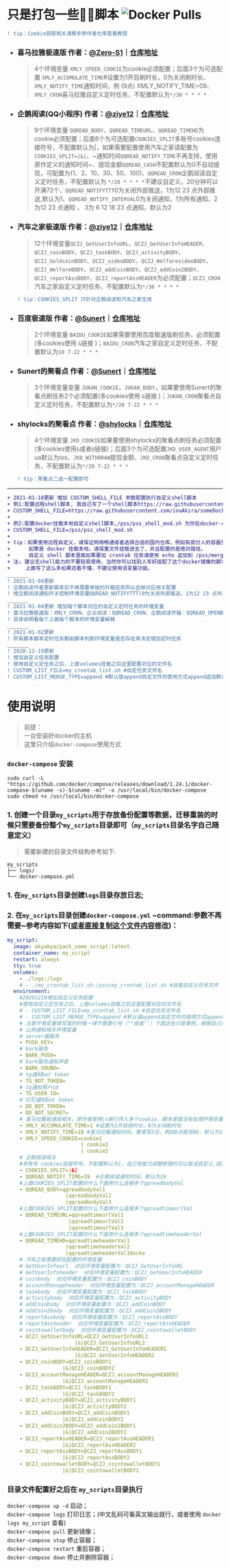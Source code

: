 # 只是打包一些🐑🐑脚本 ![Docker Pulls](https://img.shields.io/docker/pulls/akyakya/pack_some_script?style=for-the-badge)
```diff
! tip：Cookie获取相关请移步原作者仓库查看教程
```
- ### 喜马拉雅极速版 作者：[__@Zero-S1__](https://github.com/Zero-S1)｜[__仓库地址__](https://github.com/Zero-S1/xmly_speed)
  > 4个环境变量 `XMLY_SPEED_COOKIE`为cookie必须配置；后面3个为可选配置 `XMLY_ACCUMULATE_TIME`#设置为1开启刷时长，0为关闭刷时长、`XMLY_NOTIFY_TIME`通知时间，例 (9点) XMLY_NOTIFY_TIME=09、`XMLY_CRON`喜马拉雅自定义定时任务，不配置默认为`*/30 * * * *`

- ### 企鹅阅读(QQ小程序) 作者：[__@ziye12__](https://github.com/ziye12)｜[__仓库地址__](https://github.com/ziye12/JavaScript)
  > 9个环境变量 `QQREAD_BODY`、`QQREAD_TIMEURL`、`QQREAD_TIMEHD`为cookie必须配置；后面6个为可选配置`COOKIES_SPLIT`多账号cookies连接符号，不配置默认为|，如果需要配置使用汽车之家请配置为 `COOKIES_SPLIT=|&|`、~通知时间`QQREAD_NOTIFY_TIME`不再支持，使用原作定义的通知时间~、提现金额`QQREAD_CASH`不配置默认为0不自动提现，可配置为(1、2、10、30、50、100)、`QQREAD_CRON`企鹅阅读自定义定时任务，不配置默认为 `*/20 * * * *`不建议自定义，20分钟可以开满72个、`QQREAD_NOTIFYTTT`0为关闭外部推送，1为12 23 点外部推送,默认为1、`QQREAD_NOTIFY_INTERVAL`0为关闭通知，1为所有通知，2为12 23 点通知  ， 3为 6 12 18 23 点通知，默认为2
- ### 汽车之家极速版 作者：[__@ziye12__](https://github.com/ziye12)｜[__仓库地址__](https://github.com/ziye12/QCZJSPEED)
  > 12个环境变量`QCZJ_GetUserInfoURL`、`QCZJ_GetUserInfoHEADER`、`QCZJ_coinBODY`、`QCZJ_taskBODY`、`QCZJ_activityBODY`、`QCZJ_GoldcoinBODY`、`QCZJ_videoBODY`、`QCZJ_WelfarevideoBODY`、`QCZJ_WelfareBODY`、`QCZJ_addCoinBODY`、`QCZJ_addCoin2BODY`、`QCZJ_reportAssBODY`、`QCZJ_reportAssHEADER`为必须配置；`QCZJ_CRON`汽车之家自定义定时任务，不配置默认为`*/30 * * * *`
    ```diff 
    ! tip：COOKIES_SPLIT 只针对企鹅阅读和汽车之家生效
    ```
- ### 百度极速版 作者：[__@Sunert__](https://github.com/Sunert)｜[__仓库地址__](https://github.com/Sunert/Scripts/blob/master/Task/baidu_speed.js)
  > 2个环境变量 `BAIDU_COOKIE`如果需要使用百度极速版刷任务，必须配置(多cookies使用 `&`链接 )；`BAIDU_CRON`汽车之家自定义定时任务，不配置默认为`10 7-22 * * *`
- ### Sunert的聚看点 作者：[__@Sunert__](https://github.com/Sunert)｜[__仓库地址__](https://github.com/Sunert/Scripts/blob/master/Task/jukan.js)
  > 3个环境变量变量 `JUKAN_COOKIE`，`JUKAN_BODY`，如果要使用Sunert的聚看点刷任务2个必须配置(多cookies使用 `&`链接 )；`JUKAN_CRON`聚看点自定义定时任务，不配置默认为`*/20 7-22 * * *`
- ### shylocks的聚看点 作者：[__@shylocks__](https://github.com/shylocks)｜[__仓库地址__](https://github.com/shylocks/Loon/blob/main/jkd.js)
  > 4个环境变量 `JKD_COOKIE`如果要使用shylocks的聚看点刷任务必须配置(多cookies使用`&`或者`@`链接)；后面3个为可选配置`JKD_USER_AGENT`用户ua默认为ios、`JKD_WITHDRAW`提现金额、`JKD_CRON`聚看点自定义定时任务，不配置默认为`*/20 7-22 * * *`
    ```diff
    ! tip：聚看点二选一配置即可
    ```
___
```diff
+ 2021-01-10更新 增加 CUSTOM_SHELL_FILE 参数配置执行自定义shell脚本
+ 例1:配置远程shell脚本, 我自己写了一个shell脚本https://raw.githubusercontent.com/iouAkira/someDockerfile/master/pack_some_script/pss_shell_mod.sh
+ CUSTOM_SHELL_FILE=https://raw.githubusercontent.com/iouAkira/someDockerfile/master/pack_some_script/pss_shell_mod.sh
+
+ 例2:配置docker挂载本地自定义shell脚本,/pss/pss_shell_mod.sh 为你在docker-compose.yml里面挂载到容器里面绝对路径
+ CUSTOM_SHELL_FILE=/pss/pss_shell_mod.sh
+
+ tip：如果使用远程自定义，请保证网络畅通或者选择合适的国内仓库，例如有部分人的容器里面就下载不到github的raw文件，那就可以把自己的自定义shell写在gitee上，或者换本地挂载
+      如果是 docker 挂载本地，请保重文件挂载进去了，并且配置的是绝对路径。
+      自定义 shell 脚本里面如果要加 crontab 任务请使用 echo 追加到 /pss/merged_list_file.sh 里面否者不生效
+ 注⚠️ 建议无shell能力的不要轻易使用，当然你可以找别人写好适配了这个docker镜像的脚本直接远程配置
+     上面写了这么多如果还看不懂，不建议使用该变量功能。
_______
! 2021-01-04更新
! 企鹅阅读作者更新脚本后不再需要单独的开箱任务所以去掉对应相关配置
! 增企鹅阅读通知开关控制环境变量QQREAD_NOTIFYTTT(0为关闭外部推送，1为12 23 点外部推送,默认为1)、QQREAD_NOTIFY_INTERVAL(0为关闭通知，1为所有通知，2为12 23 点通知  ， 3为 6 12 18 23 点通知，默认为2)
_______
! 2021-01-04更新 增加每个脚本对应的自定义定时任务的环境变量
! 喜马拉雅极速版：XMLY_CRON、企业阅读：QQREAD_CRON、企鹅阅读开箱：QQREAD_OPENBOX_CRON、汽车之家：QCZJ_CRON、百度极速版：BAIDU_CRON、sunert的聚看点：JUKAN_CRON、shylocks的聚看点：JKD_CRON
! 具体说明看每个上面每个脚本的环境变量解释
_______
! 2021-01-02更新
! 所有脚本脚本定时任务都由脚本判断环境变量是否存在来决定增加定时任务
_______
! 2020-12-19更新
! 增加自定义任务配置
! 使用自定义定任务之后，上面volumes挂载之后这里配置对应的文件名
! CUSTOM_LIST_FILE=my_crontab_list.sh #自定任务文件名
! CUSTOM_LIST_MERGE_TYPE=append #默认值append自定文件的使用方式append追加默认之后，overwrite覆盖默认任务
```
# 使用说明
> 前提：   
> 一台安装好docker的主机   
> 这里只介绍`docker-compose`使用方式

### `docker-compose` 安装
```shell
sudo curl -L "https://github.com/docker/compose/releases/download/1.24.1/docker-compose-$(uname -s)-$(uname -m)" -o /usr/local/bin/docker-compose
sudo chmod +x /usr/local/bin/docker-compose
```

### 1. 创建一个目录`my_scripts`用于存放备份配置等数据，迁移重装的时候只需要备份整个`my_scripts`目录即可（`my_scripts`目录名字自己随意定义）
> 需要新建的目录文件结构参考如下:
```
my_scripts
├── logs/
└── docker-compose.yml
```
### 1. 在`my_scripts`目录创建`logs`目录存放日志;
### 2. 在`my_scripts`目录创建`docker-compose.yml` ~command:参数不再需要~参考内容如下([或者直接复制这个文件内容修改](https://raw.githubusercontent.com/iouakira/someDockerfile/master/pack_some_script/docker-compose.yml))：
```yaml
my_script:
  image: akyakya/pack_some_script:latest
  container_name: my_script
  restart: always
  tty: true
  volumes:
    - ./logs:/logs
    # - ./my_crontab_list.sh:/pss/my_crontab_list.sh #挂载自定义任务文件
  environment:
    #20201219增加自定义任务配置
    #使用自定义定任务之后，上面volumes挂载之后这里配置对应的文件名
    # - CUSTOM_LIST_FILE=my_crontab_list.sh #自定任务文件名
    # - CUSTOM_LIST_MERGE_TYPE=append #默认值append自定文件的使用方式append追加默认之后，overwrite覆盖默认任务
    # 注意环境变量填写值的时候一律不需要引号（""或者''）下面这些只是事例，根据自己的需求增加删除
    # 公用通知相关环境变量
    # server酱服务
    - PUSH_KEY=
    # bark服务
    - BARK_PUSH=
    # bark服务通知声音
    - BARK_SOUND=
    # tg通知bot token
    - TG_BOT_TOKEN=
    # tg通知用户id
    - TG_USER_ID=
    # 钉钉通知bot token
    - DD_BOT_TOKEN=
    - DD_BOT_SECRET=
    # 喜马拉雅极速版相关，原作者使用\n换行传入多个cookie，脚本里面没有处理环境变量转译，改为用|来连接多个cookies
    - XMLY_ACCUMULATE_TIME=1 #设置为1开启刷时长，0为关闭刷时长
    - XMLY_NOTIFY_TIME=18 #喜马拉雅通知时间，要填写2位，例如8点就写08，默认为19
    - XMLY_SPEED_COOKIE=cookie1
                        | cookie2
                        | cookie2
    # 企鹅阅读相关
    #多账号 cookies连接符号，不配置默认为|，自己有能力调整排错的可以尝试自定义,因为汽车之家body里面呢包含| ,使用汽车之家建议改为|&|，否则会汽车之家任务无法执行
    - COOKIES_SPLIT=|&|
    - QQREAD_NOTIFY_TIME=19  #企鹅阅读通知时间，默认为19
    #上面COOKIES_SPLIT配置的什么下面用什么连接多个qqreadbodyVal
    - QQREAD_BODY=qqreadbodyVal1
                   |qqreadbodyVal2
                   |qqreadbodyVal3
    #上面COOKIES_SPLIT配置的什么下面用什么连接多个qqreadtimeurlVal
    - QQREAD_TIMEURL=qqreadtimeurlVal1
                    |qqreadtimeurlVal2
                    |qqreadtimeurlVal3
    #上面COOKIES_SPLIT配置的什么下面用什么连接多个qqreadtimeheaderVal
    - QQREAD_TIMEHD=qqreadtimeheaderVal1
                   |qqreadtimeheaderVal2
                   |qqreadtimeheaderVal3docke
    # 汽车之家需要抓包配置的环境变量
    # GetUserInfourl  对应环境变量配置为：QCZJ_GetUserInfoURL
    # GetUserInfoheader  对应环境变量配置为：QCZJ_GetUserInfoHEADER
    # coinbody  对应环境变量配置为：QCZJ_coinBODY
    # accountManageheader  对应环境变量配置为：QCZJ_accountManageHEADER
    # taskbody  对应环境变量配置为：QCZJ_taskBODY
    # activitybody  对应环境变量配置为：QCZJ_activityBODY
    # addCoinbody  对应环境变量配置为：QCZJ_addCoinBODY
    # addCoin2body  对应环境变量配置为：QCZJ_addCoin2BODY
    # reportAssbody  对应环境变量配置为：QCZJ_reportAssBODY
    # reportAssheader  对应环境变量配置为：QCZJ_reportAssHEADER
    # cointowalletbody  对应环境变量配置为：QCZJ_cointowalletBODY
    - QCZJ_GetUserInfoURL=QCZJ_GetUserInfoURL1
                      |&|QCZJ_GetUserInfoURL2
    - QCZJ_GetUserInfoHEADER=QCZJ_GetUserInfoHEADER1
                      |&|QCZJ_GetUserInfoHEADER2
    - QCZJ_coinBODY=QCZJ_coinBODY1
                  |&|QCZJ_coinBODY2
    - QCZJ_accountManageHEADER=QCZJ_accountManageHEADER1
                  |&|QCZJ_accountManageHEADER2
    - QCZJ_taskBODY=QCZJ_taskBODY1
                  |&|QCZJ_taskBODY2
    - QCZJ_activityBODY=QCZJ_activityBODY1
                  |&|QCZJ_activityBODY2
    - QCZJ_addCoinBODY=QCZJ_addCoinBODY1
                  |&|QCZJ_addCoinBODY2
    - QCZJ_addCoin2BODY=QCZJ_addCoin2BODY1
                  |&|QCZJ_addCoin2BODY2
    - QCZJ_reportAssHEADER=QCZJ_reportAssHEADER1
                  |&|QCZJ_reportAssHEADER2
    - QCZJ_reportAssBODY=QCZJ_reportAssBODY1
                  |&|QCZJ_reportAssBODY2
    - QCZJ_cointowalletBODY=QCZJ_cointowalletBODY1
                  |&|QCZJ_cointowalletBODY2
```
### 目录文件配置好之后在 `my_scripts`目录执行  
 `docker-compose up -d` 启动；  
 `docker-compose logs` 打印日志；(中文乱码可看英文输出就行，或者使用 `docker logs my_script` 查看)  
 `docker-compose pull` 更新镜像；  
 `docker-compose stop` 停止容器；  
 `docker-compose restart` 重启容器；  
 `docker-compose down` 停止并删除容器；  
